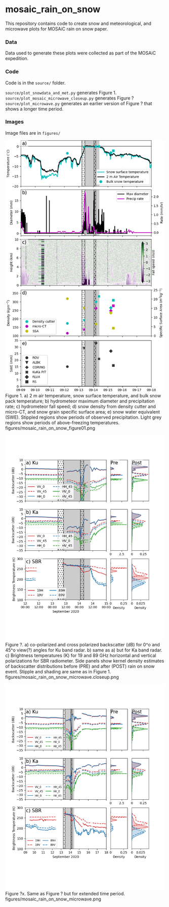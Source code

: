 # mosaic_rain_on_snow
This repository contains code to create snow and meteorological, and microwave plots for MOSAiC rain on snow paper.

### Data

Data used to generate these plots were collected as part of the MOSAiC expedition.

### Code

Code is in the `source/` folder.

`source/plot_snowdata_and_met.py` generates Figure 1.  
`source/plot_mosaic_microwave_closeup.py` generates Figure ?  
`source/plot_microwave.py` generates an earlier version of Figure ? that shows a longer time period.

### Images

Image files are in `figures/`

![Figure 1.  Snow and meteological parameters](figures/mosaic_rain_on_snow_figure01.png)  
Figure 1.  a) 2 m air temperature, snow surface temperature, and bulk snow pack temperature; b) hydrometeor maximum diameter and precipitation rate; c) hydrometeor fall speed; d) snow density from density cutter and micro-CT, and snow grain specific surface area; e) snow water equivalent (SWE).  Stippled regions show periods of observed precipitation.  Light grey regions show periods of above-freezing temperatures.
figures/mosaic_rain_on_snow_figure01.png

![Figure ?.  KuKa backscatter, SBR Brightness temperatures, and AMSR Brightness temperatures](figures/mosaic_rain_on_snow_microwave.closeup.png)  
Figure ?.  a) co-polarized and cross polarized backscatter (dB) for 0^o and 45^o view(?) angles for Ku band radar.  b) same as a) but for Ka band radar.  c) Brightness temperatures (K) for 19 and 89 GHz horizontal and vertical polarizations for SBR radiometer.  Side panels show kernel density estimates of backscatter distributions before (PRE) and after (POST) rain on snow event.   Stipple and shading are same as in Figure 1.
figures/mosaic_rain_on_snow_microwave.closeup.png

![Figure ?'. Earlier version of Figure ?](figures/mosaic_rain_on_snow_microwave.png)  
Figure ?x.  Same as Figure ? but for extended time period. 
figures/mosaic_rain_on_snow_microwave.png
